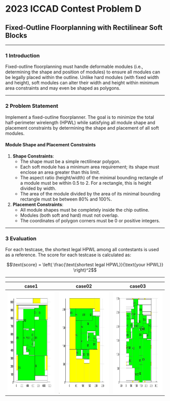 # 2023 ICCAD Contest Problem D  
## 	Fixed-Outline Floorplanning with Rectilinear Soft Blocks  
---
### 1 Introduction  

Fixed-outline floorplanning must handle deformable modules (i.e., determining the shape and position of modules) to ensure all modules can be legally placed within the outline. Unlike hard modules (with fixed width and height), soft modules can alter their width and height within minimum area constraints and may even be shaped as polygons.  

---
### 2 Problem Statement
Implement a fixed-outline floorplanner. The goal is to minimize the total half-perimeter wirelength (HPWL) while satisfying all module shape and placement constraints by determining the shape and placement of all soft modules.

#### Module Shape and Placement Constraints
1. **Shape Constraints**: 
    * The shape must be a simple rectilinear polygon.  
    * Each soft module has a minimum area requirement; its shape must enclose an area greater than this limit.  
    * The aspect ratio (height/width) of the minimal bounding rectangle of a module must be within 0.5 to 2. For a rectangle, this is height divided by width.
    * The area of the module divided by the area of its minimal bounding rectangle must be between 80% and 100%.
2. **Placement Constraints**: 
    * All module shapes must be completely inside the chip outline.
    * Modules (both soft and hard) must not overlap.
    * The coordinates of polygon corners must be 0 or positive integers.

---
### 3 Evaluation  
For each testcase, the shortest legal HPWL among all contestants is used as a reference. The score for each testcase is calculated as:

$$\text{score} = \left( \frac{\text{shortest legal HPWL}}{\text{your HPWL}} \right)^2$$

---

| case1 | case02 | case03 |
|:---------------------------:|:---------------------------:|:---------------------------:|
| <img src="result/case1.jpg" width="500" height="325" />     | <img src="result/case2.jpg" width="500" height="325" />     | <img src="result/case3.jpg" width="500" height="325" />   |
